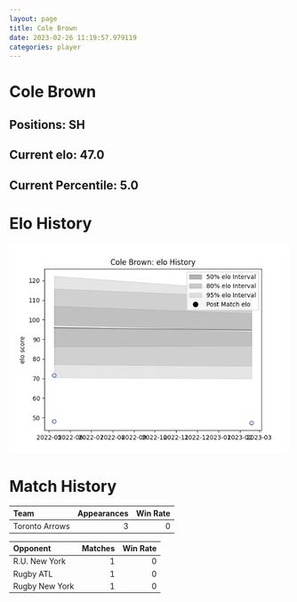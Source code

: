 ```yaml
---  
layout: page  
title: Cole Brown  
date: 2023-02-26 11:19:57.979119  
categories: player  
---
```

# Cole Brown

## Positions: SH

## Current elo: 47.0

## Current Percentile: 5.0

# Elo History


![elo history](history_ColeBrown.png)
# Match History


| Team           |   Appearances |   Win Rate |
|:---------------|--------------:|-----------:|
| Toronto Arrows |             3 |          0 |

| Opponent       |   Matches |   Win Rate |
|:---------------|----------:|-----------:|
| R.U. New York  |         1 |          0 |
| Rugby ATL      |         1 |          0 |
| Rugby New York |         1 |          0 |